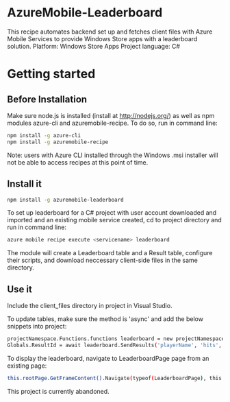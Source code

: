 AzureMobile-Leaderboard
=======================

This recipe automates backend set up and fetches client files with Azure Mobile Services to provide Windows Store apps with a leaderboard solution. 
Platform: Windows Store Apps
Project language: C#

# Getting started

## Before Installation
Make sure node.js is installed (install at http://nodejs.org/) as well as npm modules azure-cli and azuremobile-recipe. To do so, run in command line:
```bash
npm install -g azure-cli
npm install -g azuremobile-recipe
```
Note: users with Azure CLI installed through the Windows .msi installer will not be able to access recipes at this point of time.


## Install it
```bash
npm install -g azuremobile-leaderboard
```

To set up leaderboard for a C# project with user account downloaded and imported and an existing mobile service created, cd to project directory and run in command line:
```bash
azure mobile recipe execute <servicename> leaderboard
```

The module will create a Leaderboard table and a Result table, configure their scripts, and download neccessary client-side files in the same directory.


## Use it
Include the client_files directory in project in Visual Studio.

To update tables, make sure the method is 'async' and add the below snippets into project:
```bash
projectNamespace.Functions.functions leaderboard = new projectNamespace.Functions.functions();
Globals.ResultId = await leaderboard.SendResults('playerName', 'hits', 'misses');
```

To display the leaderboard, navigate to LeaderboardPage page from an existing page:
```bash
this.rootPage.GetFrameContent().Navigate(typeof(LeaderboardPage), this.rootPage);
```


This project is currently abandoned.
